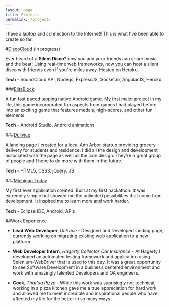 ```yaml
---
layout: page
title: Projects
permalink: /project/
---
```


I have a laptop and connection to the Internet! This is what I've been able to create so far. 

#[DiscoCloud](http://discocloud.herokuapp.com) (in progress)

Ever heard of a **Silent Disco**? now you and your friends can share music and the beat! Using real-time web frameworks, now you can host a silent disco with friends even if you're miles away. Hosted on Heroku.

**Tech** - SoundCloud API, Node.js, ExpressJS, Socket.io, AngularJS, Heroku

###[BlitzBlock](http://goo.gl/zqblW9) 

A fun fast paced tapping native Android game. My first major project in my life, this game incorporated fun aspects from games I had played before into an exciting game that features medals, high-scores, and other fun elements.

**Tech** - Android Studio, Android animations

###[Delivice](https://delivice.github.io) 

A landing page I created for a local Ann Arbor startup providing grocery delivery for students and residence. I did all the design and development associated with the page as well as the icon design. They're a great group of people and I hope to do more with them in the future.

**Tech** - HTML5, CSS3, jQuery, JS

###[Michigan Today](http://goo.gl/zqblW9) 

My first ever application created. Built at my first hackathon. It was extremely simple but showed me the unlimited possibilities that come from development. It inspired me to learn more and work harder.

**Tech** - Eclipse IDE, Android, APIs

##Work Experience

* **Lead Web Developer**, *Delivice* - Designed and Developed landing page, currently working on migrating existing web application to a new platform.

* **Web Developer Intern**, *Hagerty Collector Car Insurance* - At Hagerty I developed an automated testing framework and application using Selenium-WebDriver that is used to this day. It was a great opportunity to see Software Development in a business centered environment and work with amazingly talented Developers and QA engineers. 

* **Cook**, *That'sa Pizza* - While this work was suprisingly not technical, working in a pizza kitchen gave me a true appreciation for hard work and allowed me to meet incredible and inspirational people who have affected my life for the better in so many ways.
